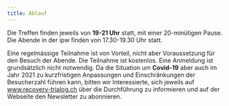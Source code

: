 ```yaml
---
title: Ablauf
---
```

Die Treffen finden jeweils von **<time>19-21 Uhr</time>** statt, mit einer 20-minütigen Pause. Die Abende in der ipw finden von 17.30-19.30 Uhr statt.

Eine regelmässige Teilnahme ist von Vorteil, nicht aber Voraussetzung für den Besuch der Abende. Die Teilnahme ist kostenlos. Eine Anmeldung ist grundsätzlich nicht notwendig. Da die Situation um **Covid-19** aber auch im Jahr 2021 zu kurzfristigen Anpassungen und Einschränkungen der Besucherzahl führen kann, bitten wir Interessierte, sich jeweils auf www.recovery-trialog.ch über die Durchführung zu informieren und auf der Webseite den Newsletter zu abonnieren.
